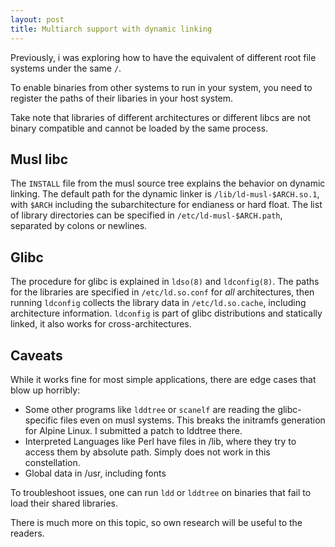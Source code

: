 ```yaml
---
layout: post
title: Multiarch support with dynamic linking
---
```


Previously, i was exploring how to have the equivalent of different root file systems under the same `/`.

To enable binaries from other systems to run in your system, you need to register the paths of their libaries in your host system.

Take note that libraries of different architectures or different libcs are not binary compatible and cannot be loaded by the same process.

## Musl libc

The `INSTALL` file from the musl source tree explains the behavior on dynamic linking.
The default path for the dynamic linker is `/lib/ld-musl-$ARCH.so.1`, with `$ARCH` including the subarchitecture for endianess or hard float.
The list of library directories can be specified in `/etc/ld-musl-$ARCH.path`, separated by colons or newlines.

## Glibc

The procedure for glibc is explained in `ldso(8)` and `ldconfig(8)`.
The paths for the libraries are specified in `/etc/ld.so.conf` for *all* architectures, then running `ldconfig` collects the library data in 
`/etc/ld.so.cache`, including architecture information. `ldconfig` is part of glibc distributions and statically linked, it also works for 
cross-architectures.

## Caveats

While it works fine for most simple applications, there are edge cases that blow up horribly:

- Some other programs like `lddtree` or `scanelf` are reading the glibc-specific files even on musl systems.
  This breaks the initramfs generation for Alpine Linux. I submitted a patch to lddtree there.
- Interpreted Languages like Perl have files in /lib, where they try to access them by absolute path.
  Simply does not work in this constellation.
- Global data in /usr, including fonts

To troubleshoot issues, one can run `ldd` or `lddtree` on binaries that fail to load their shared libraries.

There is much more on this topic, so own research will be useful to the readers.
